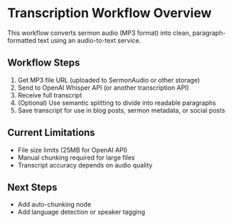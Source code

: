 # Transcription Workflow Overview

This workflow converts sermon audio (MP3 format) into clean, paragraph-formatted text using an audio-to-text service.

## Workflow Steps

1. Get MP3 file URL (uploaded to SermonAudio or other storage)
2. Send to OpenAI Whisper API (or another transcription API)
3. Receive full transcript
4. (Optional) Use semantic splitting to divide into readable paragraphs
5. Save transcript for use in blog posts, sermon metadata, or social posts

## Current Limitations

- File size limits (25MB for OpenAI API)
- Manual chunking required for large files
- Transcript accuracy depends on audio quality

## Next Steps

- Add auto-chunking node
- Add language detection or speaker tagging
